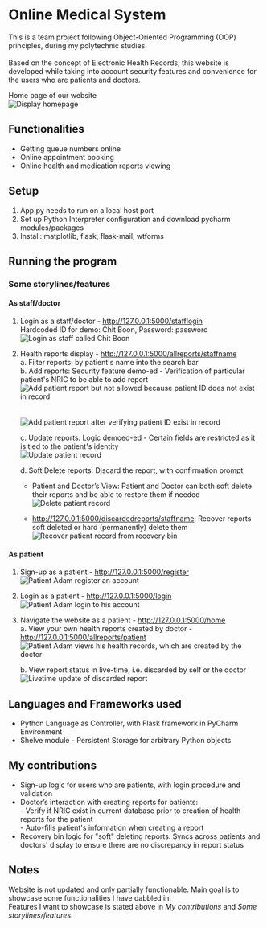 # Online Medical System
This is a team project following Object-Oriented Programming (OOP) principles, during my polytechnic studies. <br> <br>
Based on the concept of Electronic Health Records, this website is developed while taking into account security features and convenience for the users who are patients and doctors. <br>

Home page of our website <br>
      ![Display homepage](https://github.com/user-attachments/assets/4711c48d-f7f9-4814-91b9-1ad240b5dda8)

## Functionalities
- Getting queue numbers online <br>
- Online appointment booking <br>
- Online health and medication reports viewing <br>

## Setup
1. App.py needs to run on a local host port <br>
2. Set up Python Interpreter configuration and download pycharm modules/packages <br>
3. Install: matplotlib, flask, flask-mail, wtforms <br>

## Running the program
### Some storylines/features
#### As staff/doctor
1. Login as a staff/doctor - http://127.0.0.1:5000/stafflogin <br>
      Hardcoded ID for demo: Chit Boon, Password: password <br>
                        ![Login as staff called Chit Boon](https://github.com/user-attachments/assets/752bc47f-3a91-48ec-be1d-71b7de6249be)

      
2. Health reports display - http://127.0.0.1:5000/allreports/staffname <br>
     a. Filter reports: by patient's name into the search bar <br>
     b. Add reports: Security feature demo-ed - Verification of particular patient's NRIC to be able to add report <br>
                             ![Add patient report but not allowed because patient ID does not exist in record](https://github.com/user-attachments/assets/4d317a07-90d7-4375-bcca-ac1e6f45e731) <br> <br> <br>
                             ![Add patient report after verifying patient ID exist in record](https://github.com/user-attachments/assets/00b222b9-950f-43e8-88c5-c7f0550a8dbc)

     c. Update reports: Logic demoed-ed - Certain fields are restricted as it is tied to the patient's identity <br>
                             ![Update patient record](https://github.com/user-attachments/assets/2ae7176d-8d33-4f7f-9e96-f6a0d6afa754)

     d. Soft Delete reports: Discard the report, with confirmation prompt <br>
      - Patient and Doctor’s View: Patient and Doctor can both soft delete their reports and be able to restore them if needed <br>
                              ![Delete patient record](https://github.com/user-attachments/assets/2fb466aa-9186-48f0-bcef-93466fa771e4)


      - http://127.0.0.1:5000/discardedreports/staffname: Recover reports soft deleted or hard (permanently) delete them <br>
                              ![Recover patient record from recovery bin](https://github.com/user-attachments/assets/0e4353b6-f342-4e2c-982f-63231c67e47e)


#### As patient
1. Sign-up as a patient - http://127.0.0.1:5000/register <br>
      ![Patient Adam register an account](https://github.com/user-attachments/assets/bdbdc7ee-9928-4fb9-89c2-d09312496327)

2. Login as a patient - http://127.0.0.1:5000/login <br>
      ![Patient Adam login to his account](https://github.com/user-attachments/assets/85583536-b2dc-411d-bc7a-597559c5705c)


3. Navigate the website as a patient - http://127.0.0.1:5000/home <br>
    a. View your own health reports created by doctor - http://127.0.0.1:5000/allreports/patient <br>
         ![Patient Adam views his health records, which are created by the doctor](https://github.com/user-attachments/assets/3330b79f-c956-44c6-8794-262e96810dc3)
   
    b. View report status in live-time, i.e. discarded by self or the doctor <br>
         ![Livetime update of discarded report](https://github.com/user-attachments/assets/cb43bb7f-473f-474c-bc42-dd74c60422ae)


     
## Languages and Frameworks used
- Python Language as Controller, with Flask framework in PyCharm Environment <br>
- Shelve module - Persistent Storage for arbitrary Python objects <br>

## My contributions
- Sign-up logic for users who are patients, with login procedure and validation <br> 
- Doctor’s interaction with creating reports for patients: <br>
      - Verify if NRIC exist in current database prior to creation of health reports for the patient<br>
      - Auto-fills patient's information when creating a report
- Recovery bin logic for "soft" deleting reports. Syncs across patients and doctors' display to ensure there are no discrepancy in report status


## Notes
Website is not updated and only partially functionable. Main goal is to showcase some functionalities I have dabbled in.<br>
Features I want to showcase is stated above in _My contributions_ and _Some storylines/features_.
